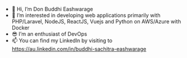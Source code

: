 - 👋 Hi, I’m Don Buddhi Eashwarage
- 👀 I’m interested in developing web applications primarily with PHP/Laravel, NodeJS, ReactJS, Vuejs and Python on AWS/Azure with Docker
- 😎 I’m an enthusiast of DevOps
- 📫 You can find my LinkedIn by visiting to https://au.linkedin.com/in/buddhi-sachitra-eashwarage

<!---
BuddhiEash/BuddhiEash is a ✨ special ✨ repository because its `README.md` (this file) appears on your GitHub profile.
You can click the Preview link to take a look at your changes.
--->
